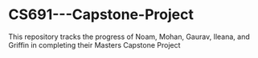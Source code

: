 # CS691---Capstone-Project
This repository tracks the progress of Noam, Mohan, Gaurav, Ileana, and Griffin in completing their Masters Capstone Project
